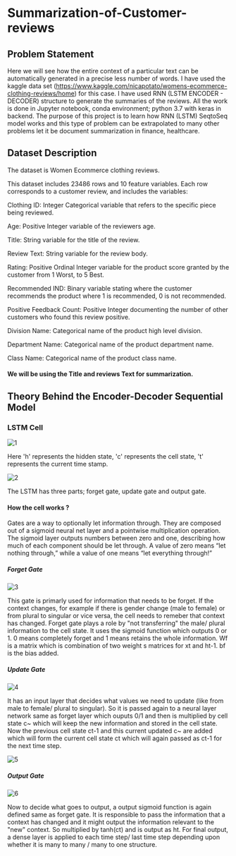 # Summarization-of-Customer-reviews

## Problem Statement

Here we will see how the entire context of a particular text can be automatically generated in a precise less number of words. I have used the kaggle data set (https://www.kaggle.com/nicapotato/womens-ecommerce-clothing-reviews/home) for this case. I have used RNN (LSTM ENCODER - DECODER) structure to generate the summaries of the reviews. All the work is done in Jupyter notebook, conda environment; python 3.7 with keras in backend. The purpose of this project is to learn how RNN (LSTM) SeqtoSeq model works and this type of problem can be extrapolated to many other problems let it be document summarization in finance, healthcare. 

## Dataset Description

The dataset is Women Ecommerce clothing reviews. 

This dataset includes 23486 rows and 10 feature variables. Each row corresponds to a customer review, and includes the variables:

Clothing ID: Integer Categorical variable that refers to the specific piece being reviewed.

Age: Positive Integer variable of the reviewers age.

Title: String variable for the title of the review.

Review Text: String variable for the review body.

Rating: Positive Ordinal Integer variable for the product score granted by the customer from 1 Worst, to 5 Best.

Recommended IND: Binary variable stating where the customer recommends the product where 1 is recommended, 0 is not recommended.

Positive Feedback Count: Positive Integer documenting the number of other customers who found this review positive.

Division Name: Categorical name of the product high level division.

Department Name: Categorical name of the product department name.

Class Name: Categorical name of the product class name.

#### We will be using the Title and reviews Text for summarization.

## Theory Behind the Encoder-Decoder Sequential Model 

### LSTM Cell

![1](https://user-images.githubusercontent.com/36281158/91410373-71b0b080-e864-11ea-91ad-a78d92581f75.PNG)

Here 'h' represents the hidden state, 'c' represents the cell state, 't' represents the  current time stamp. 

![2](https://user-images.githubusercontent.com/36281158/91412893-010b9300-e868-11ea-9043-c39356a37e31.PNG)

The LSTM has three parts; forget gate, update gate and output gate. 

#### How the cell works ?

Gates are a way to optionally let information through. They are composed out of a sigmoid neural net layer and a pointwise multiplication operation. The sigmoid layer outputs numbers between zero and one, describing how much of each component should be let through. A value of zero means “let nothing through,” while a value of one means “let everything through!”

##### Forget Gate 

![3](https://user-images.githubusercontent.com/36281158/91521094-8187cd80-e914-11ea-85ab-28c0521bda50.PNG)

This gate is primarly used for information that needs to be forget. If the context changes, for example if there is gender change (male to female) or from plural to singular or vice versa, the cell needs to remeber that context has changed. Forget gate plays a role by "not transferring" the male/ plural information to the cell state. It uses the sigmoid function which outputs 0 or 1. 0 means completely forget and 1 means retains the whole information. Wf is  a matrix which is combination of two weight s matrices for xt and ht-1. bf is the bias added. 

##### Update Gate 

![4](https://user-images.githubusercontent.com/36281158/91527106-b6028600-e922-11ea-804b-beb5253ee410.PNG)

It has an input layer that decides what values we need to update (like from male to female/ plural to singular). So it is passed again to a neural layer network same as forget layer which ouputs 0/1 and then is multiplied by cell state c~ which will keep the new information and stored in the cell state. Now the previous cell state ct-1 and this current updated c~ are added which will form the current cell state ct which will again passed as ct-1 for the next time step.

![5](https://user-images.githubusercontent.com/36281158/91527133-c581cf00-e922-11ea-8748-ac53f7c9e7f6.PNG)

##### Output Gate 

![6](https://user-images.githubusercontent.com/36281158/91530085-19db7d80-e928-11ea-98ab-ec53415439c7.PNG)

Now to decide what goes to output, a output sigmoid function is again defined same as forget gate. It is responsible to pass the information that a context has changed and it might output the information relevant to the "new" context. So multiplied by tanh(ct) and is output as ht. For final output, a dense layer is applied to each time step/ last time step depending upon whether it is many to many / many to one structure.  











































